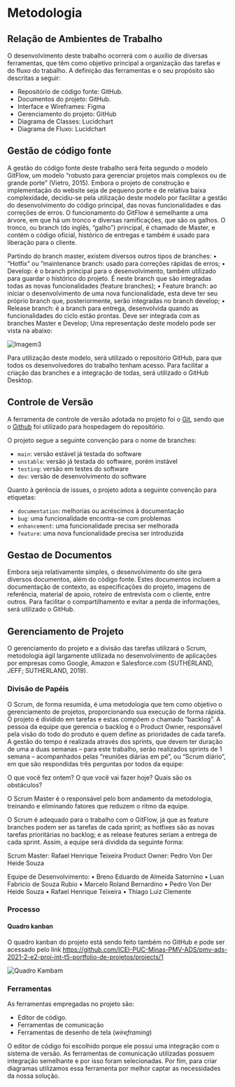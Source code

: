 
# Metodologia

## Relação de Ambientes de Trabalho

O desenvolvimento deste trabalho ocorrerá com o auxílio de diversas ferramentas, que têm como objetivo principal a organização das tarefas e do fluxo do trabalho. A definição das ferramentas e o seu propósito são descritas a seguir:

* Repositório de código fonte: GitHub.
* Documentos do projeto: GitHub.
* Interface e Wireframes: Figma
* Gerenciamento do projeto: GitHub
* Diagrama de Classes: Lucidchart
* Diagrama de Fluxo: Lucidchart

## Gestão de código fonte

A gestão do código fonte deste trabalho será feita segundo o modelo GitFlow, um modelo “robusto para gerenciar projetos mais complexos ou de grande porte” (Vietro, 2015). Embora o projeto de construção e implementação do website seja de pequeno porte e de relativa baixa complexidade, decidiu-se pela utilização deste modelo por facilitar a gestão do desenvolvimento do código principal, das novas funcionalidades e das correções de erros. O funcionamento do GitFlow é semelhante a uma árvore, em que há um tronco e diversas ramificações, que são os galhos. O tronco, ou branch (do inglês, “galho”) principal, é chamado de Master, e contém o código oficial, histórico de entregas e também é usado para liberação para o cliente.

Partindo do branch master, existem diversos outros tipos de branches:
•	“Hotfix” ou “maintenance branch: usado para correções rápidas de erros;
•	Develop: é o branch principal para o desenvolvimento, também utilizado para guardar o histórico do projeto. É neste branch que são integradas todas as novas funcionalidades (feature branches);
•	Feature branch: ao iniciar o desenvolvimento de uma nova funcionalidade, esta deve ter seu próprio branch que, posteriormente, serão integradas no branch develop;
•	Release branch: é a branch para entrega, desenvolvida quando as funcionalidades do ciclo estão prontas. Deve ser integrada com as branches Master e Develop;
Uma representação deste modelo pode ser vista na abaixo: 

![Imagem3](https://user-images.githubusercontent.com/81194817/135852117-a2d4d2a8-e9ab-49fe-85ad-c1eb9ec70786.png)

Para utilização deste modelo, será utilizado o repositório GitHub, para que todos os desenvolvedores do trabalho tenham acesso. Para facilitar a criação das branches e a integração de todas, será utilizado o GitHub Desktop.



## Controle de Versão

A ferramenta de controle de versão adotada no projeto foi o
[Git](https://git-scm.com/), sendo que o [Github](https://github.com)
foi utilizado para hospedagem do repositório.

O projeto segue a seguinte convenção para o nome de branches:

- `main`: versão estável já testada do software
- `unstable`: versão já testada do software, porém instável
- `testing`: versão em testes do software
- `dev`: versão de desenvolvimento do software

Quanto à gerência de issues, o projeto adota a seguinte convenção para
etiquetas:

- `documentation`: melhorias ou acréscimos à documentação
- `bug`: uma funcionalidade encontra-se com problemas
- `enhancement`: uma funcionalidade precisa ser melhorada
- `feature`: uma nova funcionalidade precisa ser introduzida

## Gestao de Documentos 

Embora seja relativamente simples, o desenvolvimento do site gera diversos documentos, além do código fonte. Estes documentos incluem a documentação de contexto, as especificações do projeto, imagens de referência, material de apoio, roteiro de entrevista com o cliente, entre outros. Para facilitar o compartilhamento e evitar a perda de informações, será utilizado o GitHub.

## Gerenciamento de Projeto

O gerenciamento do projeto e a divisão das tarefas utilizará o Scrum, metodologia ágil largamente utilizada no desenvolvimento de aplicações por empresas como Google, Amazon e Salesforce.com (SUTHERLAND, JEFF; SUTHERLAND, 2019). 

### Divisão de Papéis


O Scrum, de forma resumida, é uma metodologia que tem como objetivo o gerenciamento de projetos, proporcionando sua execução de forma rápida. O projeto é dividido em tarefas e estas compõem o chamado “backlog”. A pessoa da equipe que gerencia o backlog é o Product Owner, responsável pela visão do todo do produto e quem define as prioridades de cada tarefa. A gestão do tempo é realizada através dos sprints, que devem ter duração de uma a duas semanas – para este trabalho, serão realizados sprints de 1 semana – acompanhados pelas “reuniões diárias em pé”, ou “Scrum diário”, em que são respondidas três perguntas por todos da equipe:

O que você fez ontem?
O que você vai fazer hoje?
Quais são os obstáculos?

O Scrum Master é o responsável pelo bom andamento da metodologia, treinando e eliminando fatores que reduzem o ritmo da equipe.

O Scrum é adequado para o trabalho com o GitFlow, já que as feature branches podem ser as tarefas de cada sprint; as hotfixes são as novas tarefas prioritárias no backlog; e as release features seriam a entrega de cada sprint.
Assim, a equipe será dividida da seguinte forma:

Scrum Master: Rafael Henrique Teixeira
Product Owner: Pedro Von Der Heide Souza

Equipe de Desenvolvimento: 
•	Breno Eduardo de Almeida Satornino
•	Luan Fabricio de Souza Rubio
•	Marcelo Roland Bernardino
•	Pedro Von Der Heide Souza
•	Rafael Henrique Teixeira
•	Thiago Luiz Clemente


### Processo

#### Quadro kanban

O quadro kanban do projeto está sendo feito também no GitHub e pode ser acessado pelo link https://github.com/ICEI-PUC-Minas-PMV-ADS/pmv-ads-2021-2-e2-proj-int-t5-portfolio-de-projetos/projects/1

![Quadro Kambam](https://user-images.githubusercontent.com/81194817/135527595-38263e93-89cb-496e-aeb8-b6a78af84dd7.png)


### Ferramentas

As ferramentas empregadas no projeto são:

- Editor de código.
- Ferramentas de comunicação
- Ferramentas de desenho de tela (_wireframing_)

O editor de código foi escolhido porque ele possui uma integração com o
sistema de versão. As ferramentas de comunicação utilizadas possuem
integração semelhante e por isso foram selecionadas. Por fim, para criar
diagramas utilizamos essa ferramenta por melhor captar as
necessidades da nossa solução.

